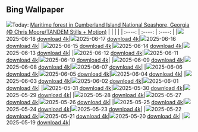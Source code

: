 ## Bing Wallpaper
![](./wallpaper/2025-06-18.jpg)Today: [Maritime forest in Cumberland Island National Seashore, Georgia (© Chris Moore/TANDEM Stills + Motion)](./wallpaper/2025-06-18.jpg)
|      |      |      |
| :----: | :----: | :----: |
|![](./wallpaper/2025-06-18_sm.jpg)2025-06-18 [download 4k](./wallpaper/2025-06-18.jpg)|![](./wallpaper/2025-06-17_sm.jpg)2025-06-17 [download 4k](./wallpaper/2025-06-17.jpg)|![](./wallpaper/2025-06-16_sm.jpg)2025-06-16 [download 4k](./wallpaper/2025-06-16.jpg)|
|![](./wallpaper/2025-06-15_sm.jpg)2025-06-15 [download 4k](./wallpaper/2025-06-15.jpg)|![](./wallpaper/2025-06-14_sm.jpg)2025-06-14 [download 4k](./wallpaper/2025-06-14.jpg)|![](./wallpaper/2025-06-13_sm.jpg)2025-06-13 [download 4k](./wallpaper/2025-06-13.jpg)|
|![](./wallpaper/2025-06-12_sm.jpg)2025-06-12 [download 4k](./wallpaper/2025-06-12.jpg)|![](./wallpaper/2025-06-11_sm.jpg)2025-06-11 [download 4k](./wallpaper/2025-06-11.jpg)|![](./wallpaper/2025-06-10_sm.jpg)2025-06-10 [download 4k](./wallpaper/2025-06-10.jpg)|
|![](./wallpaper/2025-06-09_sm.jpg)2025-06-09 [download 4k](./wallpaper/2025-06-09.jpg)|![](./wallpaper/2025-06-08_sm.jpg)2025-06-08 [download 4k](./wallpaper/2025-06-08.jpg)|![](./wallpaper/2025-06-07_sm.jpg)2025-06-07 [download 4k](./wallpaper/2025-06-07.jpg)|
|![](./wallpaper/2025-06-06_sm.jpg)2025-06-06 [download 4k](./wallpaper/2025-06-06.jpg)|![](./wallpaper/2025-06-05_sm.jpg)2025-06-05 [download 4k](./wallpaper/2025-06-05.jpg)|![](./wallpaper/2025-06-04_sm.jpg)2025-06-04 [download 4k](./wallpaper/2025-06-04.jpg)|
|![](./wallpaper/2025-06-03_sm.jpg)2025-06-03 [download 4k](./wallpaper/2025-06-03.jpg)|![](./wallpaper/2025-06-02_sm.jpg)2025-06-02 [download 4k](./wallpaper/2025-06-02.jpg)|![](./wallpaper/2025-06-01_sm.jpg)2025-06-01 [download 4k](./wallpaper/2025-06-01.jpg)|
|![](./wallpaper/2025-05-31_sm.jpg)2025-05-31 [download 4k](./wallpaper/2025-05-31.jpg)|![](./wallpaper/2025-05-30_sm.jpg)2025-05-30 [download 4k](./wallpaper/2025-05-30.jpg)|![](./wallpaper/2025-05-29_sm.jpg)2025-05-29 [download 4k](./wallpaper/2025-05-29.jpg)|
|![](./wallpaper/2025-05-28_sm.jpg)2025-05-28 [download 4k](./wallpaper/2025-05-28.jpg)|![](./wallpaper/2025-05-27_sm.jpg)2025-05-27 [download 4k](./wallpaper/2025-05-27.jpg)|![](./wallpaper/2025-05-26_sm.jpg)2025-05-26 [download 4k](./wallpaper/2025-05-26.jpg)|
|![](./wallpaper/2025-05-25_sm.jpg)2025-05-25 [download 4k](./wallpaper/2025-05-25.jpg)|![](./wallpaper/2025-05-24_sm.jpg)2025-05-24 [download 4k](./wallpaper/2025-05-24.jpg)|![](./wallpaper/2025-05-23_sm.jpg)2025-05-23 [download 4k](./wallpaper/2025-05-23.jpg)|
|![](./wallpaper/2025-05-22_sm.jpg)2025-05-22 [download 4k](./wallpaper/2025-05-22.jpg)|![](./wallpaper/2025-05-21_sm.jpg)2025-05-21 [download 4k](./wallpaper/2025-05-21.jpg)|![](./wallpaper/2025-05-20_sm.jpg)2025-05-20 [download 4k](./wallpaper/2025-05-20.jpg)|
|![](./wallpaper/2025-05-19_sm.jpg)2025-05-19 [download 4k](./wallpaper/2025-05-19.jpg)|